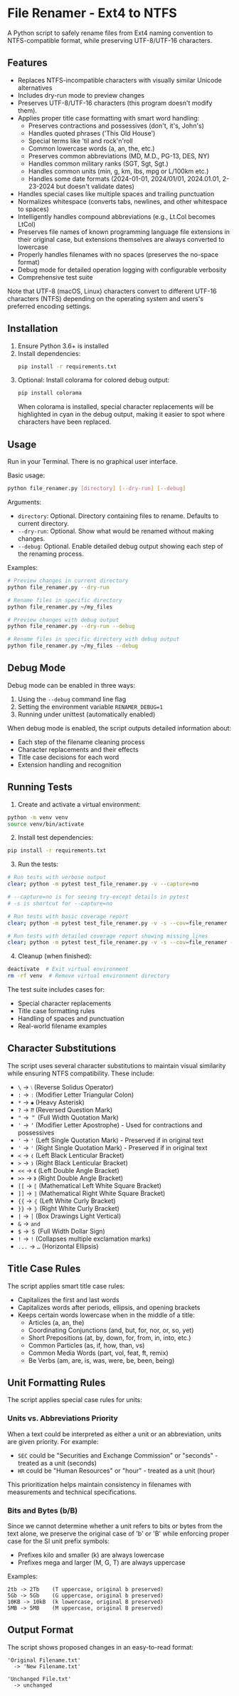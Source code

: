 <!-- THIS FILE IS MANUALLY MAINTAINED; DO NOT SUGGEST CHANGES -->
# File Renamer - Ext4 to NTFS

A Python script to safely rename files from Ext4 naming convention to NTFS-compatible format, while preserving UTF-8/UTF-16 characters.

## Features

- Replaces NTFS-incompatible characters with visually similar Unicode alternatives
- Includes dry-run mode to preview changes
- Preserves UTF-8/UTF-16 characters (this program doesn't modify them).
- Applies proper title case formatting with smart word handling:
  - Preserves contractions and possessives (don't, it's, John's)
  - Handles quoted phrases ('This Old House')
  - Special terms like 'til and rock'n'roll
  - Common lowercase words (a, an, the, etc.)
  - Preserves common abbreviations (MD, M.D., PG-13, DES, NY)
  - Handles common military ranks (SGT, Sgt, Sgt.)
  - Handles common units (min, g, km, lbs, mpg or L/100km etc.)
  - Handles some date formats (2024-01-01, 2024/01/01, 2024.01.01, 2-23-2024 but doesn't validate dates)
- Handles special cases like multiple spaces and trailing punctuation
- Normalizes whitespace (converts tabs, newlines, and other whitespace to spaces)
- Intelligently handles compound abbreviations (e.g., Lt.Col becomes LtCol)
- Preserves file names of known programming language file extensions in their original case, but extensions themselves are always converted to lowercase
- Properly handles filenames with no spaces (preserves the no-space format)
- Debug mode for detailed operation logging with configurable verbosity
- Comprehensive test suite

Note that UTF-8 (macOS, Linux) characters convert to different UTF-16 characters (NTFS) depending on the operating system and users's preferred encoding settings.

## Installation

1. Ensure Python 3.6+ is installed
2. Install dependencies:
   ```bash
   pip install -r requirements.txt
   ```
3. Optional: Install colorama for colored debug output:
   ```bash
   pip install colorama
   ```
   When colorama is installed, special character replacements will be highlighted in cyan in the debug output,
   making it easier to spot where characters have been replaced.

## Usage

Run in your Terminal. There is no graphical user interface.

Basic usage:
```bash
python file_renamer.py [directory] [--dry-run] [--debug]
```

Arguments:
- `directory`: Optional. Directory containing files to rename. Defaults to current directory.
- `--dry-run`: Optional. Show what would be renamed without making changes.
- `--debug`: Optional. Enable detailed debug output showing each step of the renaming process.

Examples:
```bash
# Preview changes in current directory
python file_renamer.py --dry-run

# Rename files in specific directory
python file_renamer.py ~/my_files

# Preview changes with debug output
python file_renamer.py --dry-run --debug

# Rename files in specific directory with debug output
python file_renamer.py ~/my_files --debug
```

## Debug Mode

Debug mode can be enabled in three ways:
1. Using the `--debug` command line flag
2. Setting the environment variable `RENAMER_DEBUG=1`
3. Running under unittest (automatically enabled)

When debug mode is enabled, the script outputs detailed information about:
- Each step of the filename cleaning process
- Character replacements and their effects
- Title case decisions for each word
- Extension handling and recognition

## Running Tests

1. Create and activate a virtual environment:
```bash
python -m venv venv
source venv/bin/activate
```

2. Install test dependencies:
```bash
pip install -r requirements.txt
```

3. Run the tests:
```bash
# Run tests with verbose output
clear; python -m pytest test_file_renamer.py -v --capture=no

# --capture=no is for seeing try-except details in pytest
# -s is shortcut for --capture=no

# Run tests with basic coverage report
clear; python -m pytest test_file_renamer.py -v -s --cov=file_renamer

# Run tests with detailed coverage report showing missing lines
clear; python -m pytest test_file_renamer.py -v -s --cov=file_renamer --cov-report=term-missing
```

4. Cleanup (when finished):
```bash
deactivate  # Exit virtual environment
rm -rf venv  # Remove virtual environment directory
```

The test suite includes cases for:
- Special character replacements
- Title case formatting rules
- Handling of spaces and punctuation
- Real-world filename examples

## Character Substitutions

The script uses several character substitutions to maintain visual similarity while ensuring NTFS compatibility. These include:
- `\` → `⧵` (Reverse Solidus Operator)
- `:` → `ː` (Modifier Letter Triangular Colon)
- `*` → `✱` (Heavy Asterisk)
- `?` → `⁇` (Reversed Question Mark)
- `"` → `＂` (Full Width Quotation Mark)
- `'` → `ʼ` (Modifier Letter Apostrophe) - Used for contractions and possessives
- `'` → `'` (Left Single Quotation Mark) - Preserved if in original text
- `'` → `'` (Right Single Quotation Mark) - Preserved if in original text
- `<` → `❬` (Left Black Lenticular Bracket)
- `>` → `❭` (Right Black Lenticular Bracket)
- `<<` → `《` (Left Double Angle Bracket)
- `>>` → `》` (Right Double Angle Bracket)
- `[[` → `⟦` (Mathematical Left White Square Bracket)
- `]]` → `⟧` (Mathematical Right White Square Bracket)
- `{{` → `⦃` (Left White Curly Bracket)
- `}}` → `⦄` (Right White Curly Bracket)
- `|` → `│` (Box Drawings Light Vertical)
- `&` → ` and `
- `$` → `＄` (Full Width Dollar Sign)
- `!` → `!` (Collapses multiple exclamation marks)
- `...` → `…` (Horizontal Ellipsis)

## Title Case Rules

The script applies smart title case rules:
- Capitalizes the first and last words
- Capitalizes words after periods, ellipsis, and opening brackets
- Keeps certain words lowercase when in the middle of a title:
  - Articles (a, an, the)
  - Coordinating Conjunctions (and, but, for, nor, or, so, yet)
  - Short Prepositions (at, by, down, for, from, in, into, etc.)
  - Common Particles (as, if, how, than, vs)
  - Common Media Words (part, vol, feat, ft, remix)
  - Be Verbs (am, are, is, was, were, be, been, being)

## Unit Formatting Rules

The script applies special case rules for units:

### Units vs. Abbreviations Priority
When a text could be interpreted as either a unit or an abbreviation, units are given priority. For example:
- `SEC` could be "Securities and Exchange Commission" or "seconds" - treated as a unit (seconds)
- `HR` could be "Human Resources" or "hour" - treated as a unit (hour)

This prioritization helps maintain consistency in filenames with measurements and technical specifications.

### Bits and Bytes (b/B)
Since we cannot determine whether a unit refers to bits or bytes from the text alone, we preserve the original case of 'b' or 'B' while enforcing proper case for the SI unit prefix symbols:
- Prefixes kilo and smaller (k) are always lowercase
- Prefixes mega and larger (M, G, T) are always uppercase

Examples:
```
2tb -> 2Tb    (T uppercase, original b preserved)
5Gb -> 5Gb    (G uppercase, original b preserved)
10KB -> 10kB  (k lowercase, original B preserved)
5MB -> 5MB    (M uppercase, original B preserved)
```

## Output Format

The script shows proposed changes in an easy-to-read format:
```
'Original Filename.txt'
  -> 'New Filename.txt'

'Unchanged File.txt'
  -> unchanged
